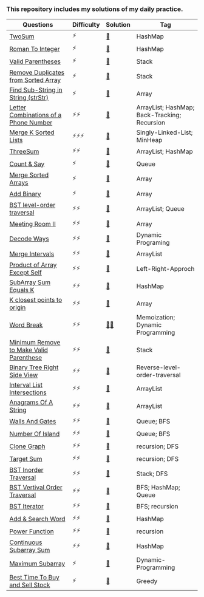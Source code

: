 ### This repository includes my solutions of my daily practice. 

| Questions | Difficulty | Solution | Tag |
|-----------| -------- | ----------|-----------|
| [TwoSum](https://leetcode.com/problems/two-sum/)| ⚡ | [📃](twoSum.java) | HashMap |
| [Roman To Integer](https://leetcode.com/problems/roman-to-integer/)|⚡|[📃](RomanToInt.java)|HashMap|
|[Valid Parentheses](https://leetcode.com/problems/valid-parentheses/)|⚡|[📃](ParenthesisIsValid.java)|Stack|
|[Remove Duplicates from Sorted Array](https://leetcode.com/problems/remove-duplicates-from-sorted-array/)|⚡|[📃](RemoveDuplicatesSorted.java)|Stack|
|[Find Sub-String in String (strStr)](https://leetcode.com/problems/implement-strstr/)|⚡|[📃](strStr.java)|Array|
|[Letter Combinations of a Phone Number](https://leetcode.com/problems/letter-combinations-of-a-phone-number/)|⚡⚡|[📃](phoneNum.java)|ArrayList; HashMap; Back-Tracking; Recursion|
|[Merge K Sorted Lists](https://leetcode.com/problems/merge-k-sorted-lists/)|⚡⚡⚡|[📃](mergeKlists.java)|Singly-Linked-List; MinHeap|
|[ThreeSum](https://leetcode.com/problems/3sum/)|⚡⚡|[📃](threesum.java)|ArrayList; HashMap|
|[Count & Say](https://leetcode.com/problems/count-and-say/)|⚡|[📃](lookandsay.java)|Queue|
|[Merge Sorted Arrays](https://leetcode.com/problems/merge-sorted-array/)|⚡|[📃](mergeArray.java)|Array|
|[Add Binary](https://leetcode.com/problems/add-binary/submissions/)|⚡|[📃](addBinary.java)|Array|
|[BST level-order traversal](https://leetcode.com/problems/binary-tree-level-order-traversal/)|⚡⚡|[📃](BSTlevelordertraversal.java)|ArrayList; Queue|
|[Meeting Room II](https://www.youtube.com/watch?v=118Ie3nPCdc)|⚡⚡|[📃](meetingRoom.java)|Array|
|[Decode Ways](https://leetcode.com/problems/decode-ways/submissions/)|⚡⚡|[📃](DecodeWays.java)|Dynamic Programing|
|[Merge Intervals](https://leetcode.com/problems/merge-intervals/)|⚡⚡|[📃](MergeIntervals.java)|ArrayList|
|[Product of Array Except Self](https://leetcode.com/problems/product-of-array-except-self/solution/)|⚡⚡|[📃](POAES.java)|Left-Right-Approch|
|[SubArray Sum Equals K](https://leetcode.com/problems/subarray-sum-equals-k/)|⚡⚡|[📃](SubArraySums.java)|HashMap|
|[K closest points to origin](https://leetcode.com/problems/k-closest-points-to-origin/)|⚡⚡|[📃](Kclosest.java)|Array|
|[Word Break](https://leetcode.com/problems/word-break/submissions/)|⚡⚡|[📃](wordBreak_Memo.java)[📃](wordBreak_dp.java)|Memoization; Dynamic Programming|
[Minimum Remove to Make Valid Parenthese](https://leetcode.com/problems/minimum-remove-to-make-valid-parentheses/)|⚡⚡|[📃](removeValid.java)|Stack|
[Binary Tree Right Side View](https://leetcode.com/problems/binary-tree-right-side-view/)|⚡⚡|[📃](rightSideView.java)|Reverse-level-order-traversal|
[Interval List Intersections](https://leetcode.com/problems/interval-list-intersections/)|⚡⚡|[📃](intervalSec.java)|ArrayList|
|[Anagrams Of A String](https://leetcode.com/problems/find-all-anagrams-in-a-string/)|⚡⚡|[📃](anagrams.java)|ArrayList|
|[Walls And Gates](https://leetcode.com/problems/walls-and-gates/)|⚡⚡|[📃](WallsAndGates.java)|Queue; BFS|
|[Number Of Island](https://leetcode.com/problems/number-of-islands/)|⚡⚡|[📃](NumIsland.java)|Queue; BFS|
|[Clone Graph](https://leetcode.com/problems/clone-graph/)|⚡⚡|[📃](cloneGraph.java)|recursion; DFS|
|[Target Sum](https://leetcode.com/problems/target-sum/)|⚡⚡|[📃](targetSum.java)|recursion; DFS|
|[BST Inorder Traversal](https://leetcode.com/problems/binary-tree-inorder-traversal/)|⚡⚡|[📃](inorderBST.java)|Stack; DFS|
|[BST Vertival Order Traversal](https://leetcode.com/problems/binary-tree-vertical-order-traversal/)|⚡⚡|[📃](verticalOrder.java)|BFS; HashMap; Queue|
|[BST Iterator](https://leetcode.com/problems/binary-search-tree-iterator/)|⚡⚡|[📃](BSTiterator.java)|BFS; recursion|
|[Add & Search Word](https://leetcode.com/problems/add-and-search-word-data-structure-design/)|⚡⚡|[📃](wordDictionary.java)|HashMap|
|[Power Function](https://leetcode.com/problems/powx-n/solution/)|⚡⚡|[📃](power.java)|recursion|
|[Continuous Subarray Sum](https://leetcode.com/problems/continuous-subarray-sum/)|⚡⚡|[📃](SubArraySum.java)|HashMap|
|[Maximum Subarray](https://leetcode.com/problems/maximum-subarray/)|⚡|[📃](maxSub.java)|Dynamic-Programming|
|[Best Time To Buy and Sell Stock](https://leetcode.com/problems/best-time-to-buy-and-sell-stock/)|⚡|[📃](sellStock.java)|Greedy|
